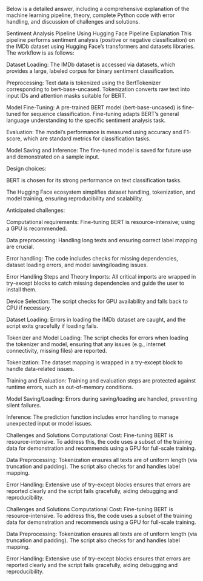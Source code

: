 Below is a detailed answer, including a comprehensive explanation of the machine learning pipeline, theory, complete Python code with error handling, and discussion of challenges and solutions.

Sentiment Analysis Pipeline Using Hugging Face
Pipeline Explanation
This pipeline performs sentiment analysis (positive or negative classification) on the IMDb dataset using Hugging Face’s transformers and datasets libraries. The workflow is as follows:

Dataset Loading: The IMDb dataset is accessed via datasets, which provides a large, labeled corpus for binary sentiment classification.

Preprocessing: Text data is tokenized using the BertTokenizer corresponding to bert-base-uncased. Tokenization converts raw text into input IDs and attention masks suitable for BERT.

Model Fine-Tuning: A pre-trained BERT model (bert-base-uncased) is fine-tuned for sequence classification. Fine-tuning adapts BERT’s general language understanding to the specific sentiment analysis task.

Evaluation: The model’s performance is measured using accuracy and F1-score, which are standard metrics for classification tasks.

Model Saving and Inference: The fine-tuned model is saved for future use and demonstrated on a sample input.

Design choices:

BERT is chosen for its strong performance on text classification tasks.

The Hugging Face ecosystem simplifies dataset handling, tokenization, and model training, ensuring reproducibility and scalability.

Anticipated challenges:

Computational requirements: Fine-tuning BERT is resource-intensive; using a GPU is recommended.

Data preprocessing: Handling long texts and ensuring correct label mapping are crucial.

Error handling: The code includes checks for missing dependencies, dataset loading errors, and model saving/loading issues.


Error Handling Steps and Theory
Imports: All critical imports are wrapped in try-except blocks to catch missing dependencies and guide the user to install them.

Device Selection: The script checks for GPU availability and falls back to CPU if necessary.

Dataset Loading: Errors in loading the IMDb dataset are caught, and the script exits gracefully if loading fails.

Tokenizer and Model Loading: The script checks for errors when loading the tokenizer and model, ensuring that any issues (e.g., internet connectivity, missing files) are reported.

Tokenization: The dataset mapping is wrapped in a try-except block to handle data-related issues.

Training and Evaluation: Training and evaluation steps are protected against runtime errors, such as out-of-memory conditions.

Model Saving/Loading: Errors during saving/loading are handled, preventing silent failures.

Inference: The prediction function includes error handling to manage unexpected input or model issues.

Challenges and Solutions
Computational Cost: Fine-tuning BERT is resource-intensive. To address this, the code uses a subset of the training data for demonstration and recommends using a GPU for full-scale training.

Data Preprocessing: Tokenization ensures all texts are of uniform length (via truncation and padding). The script also checks for and handles label mapping.

Error Handling: Extensive use of try-except blocks ensures that errors are reported clearly and the script fails gracefully, aiding debugging and reproducibility.

Challenges and Solutions
Computational Cost: Fine-tuning BERT is resource-intensive. To address this, the code uses a subset of the training data for demonstration and recommends using a GPU for full-scale training.

Data Preprocessing: Tokenization ensures all texts are of uniform length (via truncation and padding). The script also checks for and handles label mapping.

Error Handling: Extensive use of try-except blocks ensures that errors are reported clearly and the script fails gracefully, aiding debugging and reproducibility.
